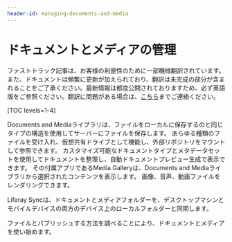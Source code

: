 ```yaml
---
header-id: managing-documents-and-media
---
```


# ドキュメントとメディアの管理

<p class="alert alert-info"><span class="wysiwyg-color-blue120">ファストトラック記事は、お客様の利便性のために一部機械翻訳されています。また、ドキュメントは頻繁に更新が加えられており、翻訳は未完成の部分が含まれることをご了承ください。最新情報は都度公開されておりますため、必ず英語版をご参照ください。翻訳に問題がある場合は、<a href="mailto:support-content-jp@liferay.com">こちら</a>までご連絡ください。</span></p>

[TOC levels=1-4]

Documents and Mediaライブラリは、ファイルをローカルに保存するのと同じタイプの構造を使用してサーバーにファイルを保存します。 あらゆる種類のファイルを受け入れ、仮想共有ドライブとして機能し、外部リポジトリをマウントして参照できます。 カスタマイズ可能なドキュメントタイプとメタデータセットを使用してドキュメントを整理し、自動ドキュメントプレビュー生成で表示できます。 その付属アプリであるMedia Galleryは、Documents and Mediaライブラリから選択されたコンテンツを表示します。 画像、音声、動画ファイルをレンダリングできます。

Liferay Syncは、ドキュメントとメディアフォルダーを、デスクトップマシンとモバイルデバイスの両方のデバイス上のローカルフォルダーと同期します。

ファイルとパブリッシュする方法を調べることにより、ドキュメントとメディアを使い始めます。
